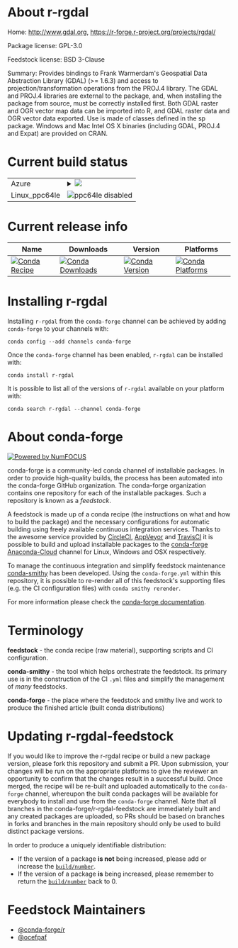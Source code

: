 About r-rgdal
=============

Home: http://www.gdal.org, https://r-forge.r-project.org/projects/rgdal/

Package license: GPL-3.0

Feedstock license: BSD 3-Clause

Summary: Provides bindings to Frank Warmerdam's Geospatial Data Abstraction Library (GDAL) (>= 1.6.3) and access to projection/transformation operations from the PROJ.4 library. The GDAL and PROJ.4 libraries are external to the package, and, when installing the package from source, must be correctly installed first. Both GDAL raster and OGR vector map data can be imported into R, and GDAL raster data and OGR vector data exported. Use is made of classes defined in the sp package. Windows and Mac Intel OS X binaries (including GDAL, PROJ.4 and Expat) are provided on CRAN. 



Current build status
====================


<table>
    
  <tr>
    <td>Azure</td>
    <td>
      <details>
        <summary>
          <a href="https://dev.azure.com/conda-forge/feedstock-builds/_build/latest?definitionId=4512&branchName=master">
            <img src="https://dev.azure.com/conda-forge/feedstock-builds/_apis/build/status/r-rgdal-feedstock?branchName=master">
          </a>
        </summary>
        <table>
          <thead><tr><th>Variant</th><th>Status</th></tr></thead>
          <tbody><tr>
              <td>linux_r_base3.5.1</td>
              <td>
                <a href="https://dev.azure.com/conda-forge/feedstock-builds/_build/latest?definitionId=4512&branchName=master">
                  <img src="https://dev.azure.com/conda-forge/feedstock-builds/_apis/build/status/r-rgdal-feedstock?branchName=master&jobName=linux&configuration=linux_r_base3.5.1" alt="variant">
                </a>
              </td>
            </tr><tr>
              <td>linux_r_base3.6</td>
              <td>
                <a href="https://dev.azure.com/conda-forge/feedstock-builds/_build/latest?definitionId=4512&branchName=master">
                  <img src="https://dev.azure.com/conda-forge/feedstock-builds/_apis/build/status/r-rgdal-feedstock?branchName=master&jobName=linux&configuration=linux_r_base3.6" alt="variant">
                </a>
              </td>
            </tr><tr>
              <td>osx_r_base3.5.1</td>
              <td>
                <a href="https://dev.azure.com/conda-forge/feedstock-builds/_build/latest?definitionId=4512&branchName=master">
                  <img src="https://dev.azure.com/conda-forge/feedstock-builds/_apis/build/status/r-rgdal-feedstock?branchName=master&jobName=osx&configuration=osx_r_base3.5.1" alt="variant">
                </a>
              </td>
            </tr><tr>
              <td>osx_r_base3.6</td>
              <td>
                <a href="https://dev.azure.com/conda-forge/feedstock-builds/_build/latest?definitionId=4512&branchName=master">
                  <img src="https://dev.azure.com/conda-forge/feedstock-builds/_apis/build/status/r-rgdal-feedstock?branchName=master&jobName=osx&configuration=osx_r_base3.6" alt="variant">
                </a>
              </td>
            </tr><tr>
              <td>win_r_base3.5.1</td>
              <td>
                <a href="https://dev.azure.com/conda-forge/feedstock-builds/_build/latest?definitionId=4512&branchName=master">
                  <img src="https://dev.azure.com/conda-forge/feedstock-builds/_apis/build/status/r-rgdal-feedstock?branchName=master&jobName=win&configuration=win_r_base3.5.1" alt="variant">
                </a>
              </td>
            </tr><tr>
              <td>win_r_base3.6</td>
              <td>
                <a href="https://dev.azure.com/conda-forge/feedstock-builds/_build/latest?definitionId=4512&branchName=master">
                  <img src="https://dev.azure.com/conda-forge/feedstock-builds/_apis/build/status/r-rgdal-feedstock?branchName=master&jobName=win&configuration=win_r_base3.6" alt="variant">
                </a>
              </td>
            </tr>
          </tbody>
        </table>
      </details>
    </td>
  </tr>
  <tr>
    <td>Linux_ppc64le</td>
    <td>
      <img src="https://img.shields.io/badge/ppc64le-disabled-lightgrey.svg" alt="ppc64le disabled">
    </td>
  </tr>
</table>

Current release info
====================

| Name | Downloads | Version | Platforms |
| --- | --- | --- | --- |
| [![Conda Recipe](https://img.shields.io/badge/recipe-r--rgdal-green.svg)](https://anaconda.org/conda-forge/r-rgdal) | [![Conda Downloads](https://img.shields.io/conda/dn/conda-forge/r-rgdal.svg)](https://anaconda.org/conda-forge/r-rgdal) | [![Conda Version](https://img.shields.io/conda/vn/conda-forge/r-rgdal.svg)](https://anaconda.org/conda-forge/r-rgdal) | [![Conda Platforms](https://img.shields.io/conda/pn/conda-forge/r-rgdal.svg)](https://anaconda.org/conda-forge/r-rgdal) |

Installing r-rgdal
==================

Installing `r-rgdal` from the `conda-forge` channel can be achieved by adding `conda-forge` to your channels with:

```
conda config --add channels conda-forge
```

Once the `conda-forge` channel has been enabled, `r-rgdal` can be installed with:

```
conda install r-rgdal
```

It is possible to list all of the versions of `r-rgdal` available on your platform with:

```
conda search r-rgdal --channel conda-forge
```


About conda-forge
=================

[![Powered by NumFOCUS](https://img.shields.io/badge/powered%20by-NumFOCUS-orange.svg?style=flat&colorA=E1523D&colorB=007D8A)](http://numfocus.org)

conda-forge is a community-led conda channel of installable packages.
In order to provide high-quality builds, the process has been automated into the
conda-forge GitHub organization. The conda-forge organization contains one repository
for each of the installable packages. Such a repository is known as a *feedstock*.

A feedstock is made up of a conda recipe (the instructions on what and how to build
the package) and the necessary configurations for automatic building using freely
available continuous integration services. Thanks to the awesome service provided by
[CircleCI](https://circleci.com/), [AppVeyor](https://www.appveyor.com/)
and [TravisCI](https://travis-ci.com/) it is possible to build and upload installable
packages to the [conda-forge](https://anaconda.org/conda-forge)
[Anaconda-Cloud](https://anaconda.org/) channel for Linux, Windows and OSX respectively.

To manage the continuous integration and simplify feedstock maintenance
[conda-smithy](https://github.com/conda-forge/conda-smithy) has been developed.
Using the ``conda-forge.yml`` within this repository, it is possible to re-render all of
this feedstock's supporting files (e.g. the CI configuration files) with ``conda smithy rerender``.

For more information please check the [conda-forge documentation](https://conda-forge.org/docs/).

Terminology
===========

**feedstock** - the conda recipe (raw material), supporting scripts and CI configuration.

**conda-smithy** - the tool which helps orchestrate the feedstock.
                   Its primary use is in the construction of the CI ``.yml`` files
                   and simplify the management of *many* feedstocks.

**conda-forge** - the place where the feedstock and smithy live and work to
                  produce the finished article (built conda distributions)


Updating r-rgdal-feedstock
==========================

If you would like to improve the r-rgdal recipe or build a new
package version, please fork this repository and submit a PR. Upon submission,
your changes will be run on the appropriate platforms to give the reviewer an
opportunity to confirm that the changes result in a successful build. Once
merged, the recipe will be re-built and uploaded automatically to the
`conda-forge` channel, whereupon the built conda packages will be available for
everybody to install and use from the `conda-forge` channel.
Note that all branches in the conda-forge/r-rgdal-feedstock are
immediately built and any created packages are uploaded, so PRs should be based
on branches in forks and branches in the main repository should only be used to
build distinct package versions.

In order to produce a uniquely identifiable distribution:
 * If the version of a package **is not** being increased, please add or increase
   the [``build/number``](https://conda.io/docs/user-guide/tasks/build-packages/define-metadata.html#build-number-and-string).
 * If the version of a package **is** being increased, please remember to return
   the [``build/number``](https://conda.io/docs/user-guide/tasks/build-packages/define-metadata.html#build-number-and-string)
   back to 0.

Feedstock Maintainers
=====================

* [@conda-forge/r](https://github.com/conda-forge/r/)
* [@ocefpaf](https://github.com/ocefpaf/)

